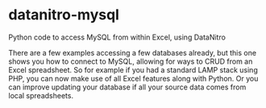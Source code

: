 datanitro-mysql
===============

Python code to access MySQL from within Excel, using DataNitro

There are a few examples accessing a few databases already, but this one shows you how to connect to MySQL,
allowing for ways to CRUD from an Excel spreadsheet. So for example if you had a standard LAMP stack using PHP, you 
can now make use of all Excel features along with Python. Or you can improve updating your database if all your 
source data comes from local spreadsheets.
